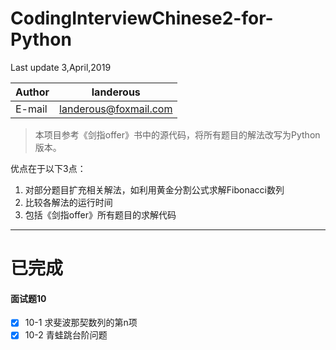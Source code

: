 CodingInterviewChinese2-for-Python
===========================
Last update 3,April,2019</br>

|Author|landerous|
|---|---
|E-mail|landerous@foxmail.com

> 本项目参考《剑指offer》书中的源代码，将所有题目的解法改写为Python版本。

优点在于以下3点：
1. 对部分题目扩充相关解法，如利用黄金分割公式求解Fibonacci数列
2. 比较各解法的运行时间
3. 包括《剑指offer》所有题目的求解代码

****

# 已完成
#### 面试题10
- [x] 10-1 求斐波那契数列的第n项
- [x] 10-2 青蛙跳台阶问题
